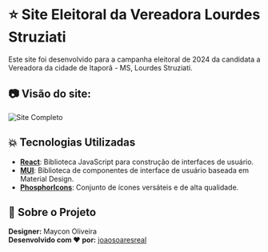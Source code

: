 # :star: Site Eleitoral da Vereadora Lourdes Struziati

Este site foi desenvolvido para a campanha eleitoral de 2024 da candidata a Vereadora da cidade de Itaporã - MS, Lourdes Struziati.

## :camera: Visão do site:
![Site Completo](src/assets/site-completo.png)

## :boom: Tecnologias Utilizadas

- **[React](https://react.dev/)**: Biblioteca JavaScript para construção de interfaces de usuário.
- **[MUI](https://mui.com/)**: Biblioteca de componentes de interface de usuário baseada em Material Design.
- **[PhosphorIcons](https://phosphoricons.com/)**: Conjunto de ícones versáteis e de alta qualidade.

## :crystal_ball: Sobre o Projeto

**Designer:** Maycon Oliveira  
**Desenvolvido com :heart: por:** [joaosoaresreal](http://joaosoares.dev.br)

